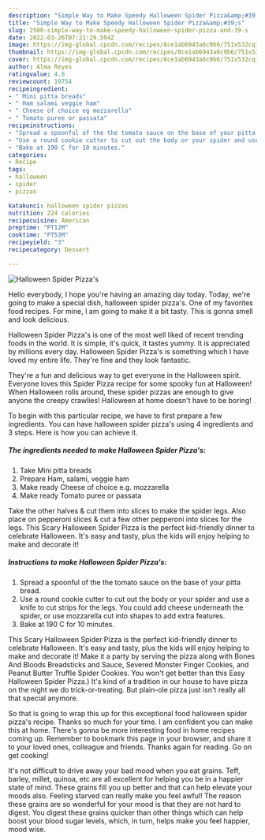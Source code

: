 ```yaml
---
description: "Simple Way to Make Speedy Halloween Spider Pizza&amp;#39;s"
title: "Simple Way to Make Speedy Halloween Spider Pizza&amp;#39;s"
slug: 2500-simple-way-to-make-speedy-halloween-spider-pizza-and-39-s
date: 2022-03-26T07:21:29.594Z
image: https://img-global.cpcdn.com/recipes/8ce1ab6943a6c9b6/751x532cq70/halloween-spider-pizzas-recipe-main-photo.jpg
thumbnail: https://img-global.cpcdn.com/recipes/8ce1ab6943a6c9b6/751x532cq70/halloween-spider-pizzas-recipe-main-photo.jpg
cover: https://img-global.cpcdn.com/recipes/8ce1ab6943a6c9b6/751x532cq70/halloween-spider-pizzas-recipe-main-photo.jpg
author: Alma Reyes
ratingvalue: 4.8
reviewcount: 19754
recipeingredient:
- " Mini pitta breads"
- " Ham salami veggie ham"
- " Cheese of choice eg mozzarella"
- " Tomato puree or passata"
recipeinstructions:
- "Spread a spoonful of the the tomato sauce on the base of your pitta bread."
- "Use a round cookie cutter to cut out the body or your spider and use a knife to cut strips for the legs. You could add cheese underneath the spider, or use mozzarella cut into shapes to add extra features."
- "Bake at 190 C for 10 minutes."
categories:
- Recipe
tags:
- halloween
- spider
- pizzas

katakunci: halloween spider pizzas 
nutrition: 224 calories
recipecuisine: American
preptime: "PT12M"
cooktime: "PT53M"
recipeyield: "3"
recipecategory: Dessert

---
```



![Halloween Spider Pizza&#39;s](https://img-global.cpcdn.com/recipes/8ce1ab6943a6c9b6/751x532cq70/halloween-spider-pizzas-recipe-main-photo.jpg)

Hello everybody, I hope you're having an amazing day today. Today, we're going to make a special dish, halloween spider pizza&#39;s. One of my favorites food recipes. For mine, I am going to make it a bit tasty. This is gonna smell and look delicious.

Halloween Spider Pizza&#39;s is one of the most well liked of recent trending foods in the world. It is simple, it's quick, it tastes yummy. It is appreciated by millions every day. Halloween Spider Pizza&#39;s is something which I have loved my entire life. They're fine and they look fantastic.

They&#39;re a fun and delicious way to get everyone in the Halloween spirit. Everyone loves this Spider Pizza recipe for some spooky fun at Halloween! When Halloween rolls around, these spider pizzas are enough to give anyone the creepy crawlies! Halloween at home doesn&#39;t have to be boring!


To begin with this particular recipe, we have to first prepare a few ingredients. You can have halloween spider pizza&#39;s using 4 ingredients and 3 steps. Here is how you can achieve it.

<!--inarticleads1-->

##### The ingredients needed to make Halloween Spider Pizza&#39;s:

1. Take  Mini pitta breads
1. Prepare  Ham, salami, veggie ham
1. Make ready  Cheese of choice e.g. mozzarella
1. Make ready  Tomato puree or passata


Take the other halves &amp; cut them into slices to make the spider legs. Also place on pepperoni slices &amp; cut a few other pepperoni into slices for the legs. This Scary Halloween Spider Pizza is the perfect kid-friendly dinner to celebrate Halloween. It&#39;s easy and tasty, plus the kids will enjoy helping to make and decorate it! 

<!--inarticleads2-->

##### Instructions to make Halloween Spider Pizza&#39;s:

1. Spread a spoonful of the the tomato sauce on the base of your pitta bread.
1. Use a round cookie cutter to cut out the body or your spider and use a knife to cut strips for the legs. You could add cheese underneath the spider, or use mozzarella cut into shapes to add extra features.
1. Bake at 190 C for 10 minutes.


This Scary Halloween Spider Pizza is the perfect kid-friendly dinner to celebrate Halloween. It&#39;s easy and tasty, plus the kids will enjoy helping to make and decorate it! Make it a party by serving the pizza along with Bones And Bloods Breadsticks and Sauce, Severed Monster Finger Cookies, and Peanut Butter Truffle Spider Cookies. You won&#39;t get better than this Easy Halloween Spider Pizza.) It&#39;s kind of a tradition in our house to have pizza on the night we do trick-or-treating. But plain-ole pizza just isn&#39;t really all that special anymore. 

So that is going to wrap this up for this exceptional food halloween spider pizza&#39;s recipe. Thanks so much for your time. I am confident you can make this at home. There's gonna be more interesting food in home recipes coming up. Remember to bookmark this page in your browser, and share it to your loved ones, colleague and friends. Thanks again for reading. Go on get cooking!

It's not difficult to drive away your bad mood when you eat grains. Teff, barley, millet, quinoa, etc are all excellent for helping you be in a happier state of mind. These grains fill you up better and that can help elevate your moods also. Feeling starved can really make you feel awful! The reason these grains are so wonderful for your mood is that they are not hard to digest. You digest these grains quicker than other things which can help boost your blood sugar levels, which, in turn, helps make you feel happier, mood wise.
